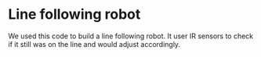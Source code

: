 # Line following robot

We used this code to build a line following robot. It user IR sensors to check if it still was on the line and would adjust accordingly.
